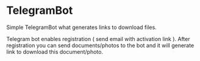 # TelegramBot

Simple TelegramBot what generates links to download files.

Telegram bot enables registration ( send email with activation link ).
After registration you can send documents/photos to the bot and it will generate link to download 
this document/photo.
